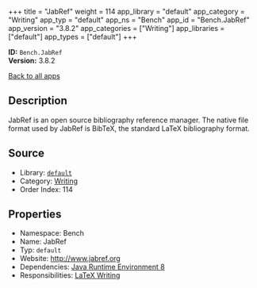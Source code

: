 ﻿+++
title = "JabRef"
weight = 114
app_library = "default"
app_category = "Writing"
app_typ = "default"
app_ns = "Bench"
app_id = "Bench.JabRef"
app_version = "3.8.2"
app_categories = ["Writing"]
app_libraries = ["default"]
app_types = ["default"]
+++

**ID:** `Bench.JabRef`  
**Version:** 3.8.2  
<!--more-->

[Back to all apps](/apps/)

## Description
JabRef is an open source bibliography reference manager.
The native file format used by JabRef is BibTeX, the standard LaTeX bibliography format.

## Source

* Library: [`default`](/app_libraries/default)
* Category: [Writing](/app_categories/writing)
* Order Index: 114

## Properties

* Namespace: Bench
* Name: JabRef
* Typ: `default`
* Website: <http://www.jabref.org>
* Dependencies: [Java Runtime Environment 8](/apps/Bench.JRE8)
* Responsibilities: [LaTeX Writing](/apps/Bench.Group.LaTeXWriting)

